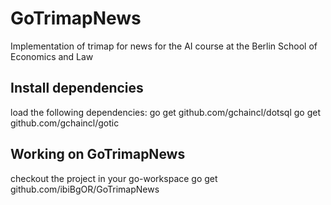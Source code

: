 # GoTrimapNews
Implementation of trimap for news for the AI course at the Berlin School of Economics and Law

## Install dependencies
load the following dependencies:
		go get github.com/gchaincl/dotsql
		go get github.com/gchaincl/gotic

## Working on GoTrimapNews
checkout the project in your go-workspace
		go get github.com/ibiBgOR/GoTrimapNews

